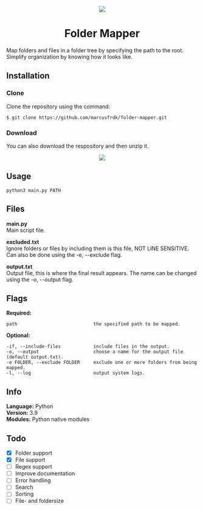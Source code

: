 <p align="center"><img src="https://i.imgur.com/4Gz581X.png"></p>

<h1 align="center">Folder Mapper</h1>
Map folders and files in a folder tree by specifying the path to the root. Simplify organization by knowing how it looks like.

## Installation
### Clone
Clone the repository using the command:
```
$ git clone https://github.com/marcusfrdk/folder-mapper.git
```

### Download
You can also download the respository and then unzip it.
<p align="center"><img src="https://i.imgur.com/c0TUWfM.png"></p>

## Usage

```
python3 main.py PATH
```

## Files
**main.py**<br/>
Main script file.

**excluded.txt**<br/>
Ignore folders or files by including them is this file, NOT LINE SENSITIVE. Can also be done using the -e, --exclude flag.

**output.txt**<br/>
Output file, this is where the final result appears. The name can be changed using the -o, --output flag.

## Flags

**Required:**
```
path                            the specified path to be mapped.
```

**Optional:**
```
-if, --include-files            include files in the output.
-o, --output                    choose a name for the output file (default output.txt).
-e FOLDER, --exclude FOLDER     exclude one or more folders from being mapped.
-l, --log                       output system logs.
```

## Info
**Language:** Python<br/>
**Version:** 3.9<br/>
**Modules:** Python native modules<br/>

## Todo
- [x] Folder support
- [x] File support
- [ ] Regex support
- [ ] Improve documentation
- [ ] Error handling
- [ ] Search
- [ ] Sorting
- [ ] File- and foldersize
